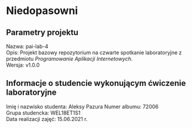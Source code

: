 # Niedopasowni

## Parametry projektu

Nazwa:  pai-lab-4  
Opis:   Projekt bazowy repozytorium na czwarte spotkanie laboratoryjne z przedmiotu *Programowanie Aplikacji Internetowych*.  
Wersja: v1.0.0  

## Informacje o studencie wykonującym ćwiczenie laboratoryjne

Imię i nazwisko studenta:   Aleksy Pazura
Numer albumu:               72006  
Grupa studencka:            WEL18ET1S1  
Data realizacji zajęć:      15.06.2021 r.  
